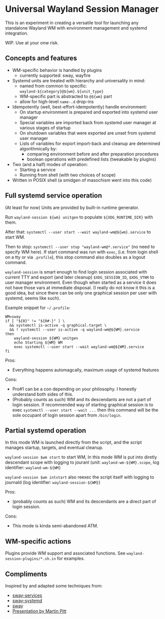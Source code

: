 # Universal Wayland Session Manager

This is an experiment in creating a versatile tool for launching
any standalone Wayland WM with environment management and systemd integration.

WIP. Use at your onw risk.

## Concepts and features

- WM-specific behavior is handled by plugins
    - currently supported: sway, wayfire
- Systemd units are treated with hierarchy and universality in mind:
    - named from common to specific: `wayland-${category}@${wm}.${unit_type}`
    - WM-specific part is abstracted to `@${wm}` part
    - allow for high-level `name-.d` drop-ins
- Idempotently (well, best-effort-idempotently) handle environment:
    - On startup environment is prepared and exported into systemd user manager
    - Special variables are imported back from systemd user manager at various stages of startup
    - On shutdown variables that were exported are unset from systemd user manager
    - Lists of variables for export import-back and cleanup are determined algorithmically by:
        - comparing environment before and after preparation procedures
        - boolean operations with predefined lists (tweakable by plugins)
- Two (and a half) modes of operation:
    - Starting a service
    - Running from shell (with two choices of scope)
- Written in POSIX shell (a smidgen of masochism went into this code)

## Full systemd service operation

(At least for now) Units are provided by built-in runtime generator.

Run `wayland-session ${wm} unitgen` to populate `${XDG_RUNTIME_DIR}` with them.

After that: `systemctl --user start --wait wayland-wm@${wm}.service` to start WM.

Then to stop: `systemctl --user stop "wayland-wm@*.service"` (no need to specify WM here).
If start command was run with `exec`, (i.e. from login shell on a tty or via `.profile`),
this stop command also doubles as a logout command.

`wayland-session` is smart enough to find login session associated with current TTY
and export (and later cleanup) `$XDG_SESSION_ID`, `$XDG_VTNR` to user manager environment.
Even though when started as a service it does not have those vars at immediate disposal.
(I really do not know it this is a good idea, but since there can be only one graphical session
per user with systemd, seems like such).

Example snippet for `~/.profile`:

    WM=sway
    if [ "${0}" != "${0#-}" ] \
      && systemctl is-active -q graphical.target \
      && ! systemctl --user is-active -q wayland-wm@${WM}.service
    then
        wayland-session ${WM} unitgen
        echo Starting ${WM} WM
        exec systemctl --user start --wait wayland-wm@${WM}.service
    fi

Pros:

- Everything happens automagcally, maximum usage of systemd features

Cons:

- Pro#1 can be a con depending on your philosophy. I honestly understand both sides of this.
- (Probably counts as such) WM and its descendants are not a part of login session.
  If recommended way of starting graphical session is to exec `systemctl --user start --wait ...` then this command will be the sole occupant of login session apart from `/bin/login`.

## Partial systemd operation

In this mode WM is launched directly from the script, and the script manages startup, targets, and eventual cleanup.

`wayland-session $wm start` to start WM, In this mode WM is put into diretly descendant scope with logging to jouranl (unit: `wayland-wm-${WM}.scope`, log identifier: `wayland-wm-${WM}`

`wayland-session $wm intstart` also reexec the script itself with logging to journald (log identifier: `wayland-session-${WM}`)

Pros:

- (probably counts as such) WM and its descendants are a direct part of login session.

Cons:

- This mode is kinda semi-abandoned ATM.

## WM-specific actions

Plugins provide WM support and associated functions. See `wayland-session-plugins/*.sh.in` for examples.

## Compliments

Inspired by and adapted some techniques from:

- [sway-services](https://github.com/xdbob/sway-services)
- [sway-systemd](https://github.com/alebastr/sway-systemd)
- [sway](https://github.com/swaywm/sway)
- [Presentation by Martin Pitt](https://people.debian.org/~mpitt/systemd.conf-2016-graphical-session.pdf)